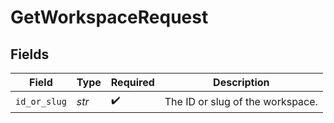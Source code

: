 # GetWorkspaceRequest


## Fields

| Field                            | Type                             | Required                         | Description                      |
| -------------------------------- | -------------------------------- | -------------------------------- | -------------------------------- |
| `id_or_slug`                     | *str*                            | :heavy_check_mark:               | The ID or slug of the workspace. |